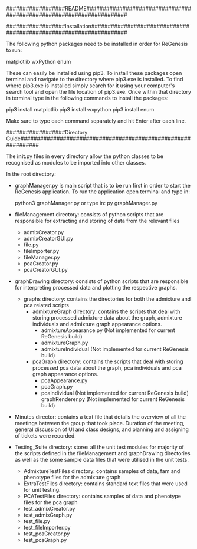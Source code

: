 ##################README#####################################################################

##################Installation###################################################################

The following python packages need to be installed in order for ReGenesis to run:

matplotlib
wxPython
enum

These can easily be installed using pip3.
To install these packages open terminal and navigate to the directory where pip3.exe is installed.
To find where pip3.exe is installed simply search for it using your computer's search tool and open the file location
of pip3.exe.
Once within that directory in terminal type in the following commands to install the packages:

pip3 install matplotlib
pip3 install wxpython
pip3 install enum

Make sure to type each command separately and hit Enter after each line.

##################Directory Guide##############################################################

The __init__.py files in every directory allow the python classes to be recognised as modules to be imported into
other classes.

In the root directory:

- graphManager.py is main script that is to be run first in order to start the ReGenesis application.
To run the application open terminal and type in:

    python3 graphManager.py
    or type in: py graphManager.py

- fileManagement directory: consists of python scripts that are responsible for extracting and storing of data from the
  relevant files
    - admixCreator.py
    - admixCreatorGUI.py
    - file.py
    - fileImporter.py
    - fileManager.py
    - pcaCreator.py
    - pcaCreatorGUI.py

- graphDrawing directory: consists of python scripts that are responsible for interpreting processed data and plotting
  the respective graphs.
    - graphs directory: contains the directories for both the admixture and pca related scripts
        - admixtureGraph directory: contains the scripts that deal with storing processed admixture data about the graph,
        admixture individuals and admixture graph appearance options.
            - admixtureAppearance.py (Not implemented for current ReGenesis build)
            - admixtureGraph.py
            - admixtureIndividual (Not implemented for current ReGenesis build)
        - pcaGraph directory: contains the scripts that deal with storing processed pca data about the graph,
        pca individuals and pca graph appearance options.
            - pcaAppearance.py
            - pcaGraph.py
            - pcaIndividual (Not implemented for current ReGenesis build)
        graphRenderer.py (Not implemented for current ReGenesis build)

- Minutes director: contains a text file that details the overview of all the meetings between the group that took place.
 Duration of the meeting, general discussion of UI and class designs, and planning and assigning of tickets were recorded.

- Testing_Suite directory: stores all the unit test modules for majority of the scripts defined in the fileManagement
  and graphDrawing directories as well as the some sample data files that were utilised in the unit tests.
    - AdmixtureTestFiles directory: contains samples of data, fam and phenotype files for the admixture graph
    - ExtraTestFiles directory: contains standard text files that were used for unit testing.
    - PCATestFiles directory: contains samples of data and phenotype files for the pca graph
    - test_admixCreator.py
    - test_admixGraph.py
    - test_file.py
    - test_fileImporter.py
    - test_pcaCreator.py
    - test_pcaGraph.py

